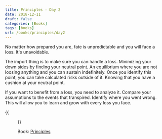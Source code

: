 ```yaml
---
title: Principles - Day 2
date: 2018-12-11
draft: false
categories: [Books]
tags: [books]
url: /books/principles/day2
---
```


No matter how prepared you are, fate is unpredictable and you will face a loss.
It's unavoidable.

The import thing is to make sure you can handle a loss. Minimizing
your down sides by finding your neutral point. An equilibrium where you are not
loosing anything and you can sustain indefinitely. Once you identify this
point, you can take calculated risks outside of it. Knowing that you have
a cushion at your neutral point.

If you want to benefit from a loss, you need to analyze it. Compare your
assumptions to the events that transpired. Identify where you went wrong. This
will allow you to learn and grow with every loss you face.

{{<figure src="/img/principles.jpg" alt="Principles" link="https://amzn.to/2SEysjr">}}

Book: [Principles](https://amzn.to/2SEysjr)
